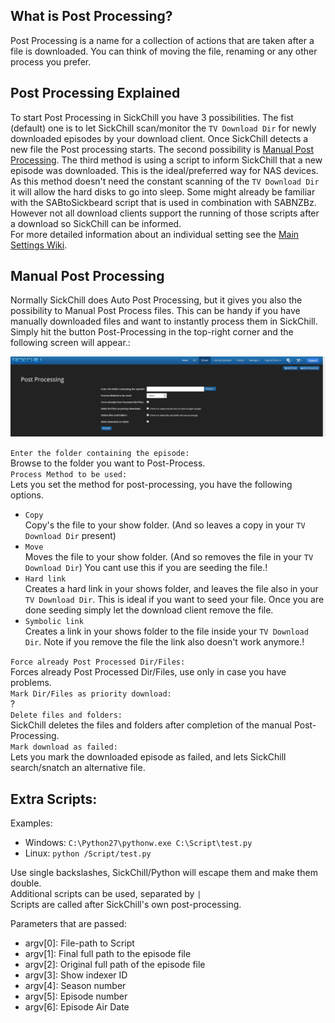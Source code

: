 ## What is Post Processing?

Post Processing is a name for a collection of actions that are taken after a file is downloaded. You can think of moving the file, renaming or any other process you prefer.

## Post Processing Explained

To start Post Processing in SickChill you have 3 possibilities. The fist (default) one is to let SickChill scan/monitor the `TV Download Dir` for newly downloaded episodes by your download client. Once SickChill detects a new file the Post processing starts. The second possibility is [Manual Post Processing](Post-Processing#manual-post-processing). The third method is using a script to inform SickChill that a new episode was downloaded. This is the ideal/preferred way for NAS devices. As this method doesn't need the constant scanning of the `TV Download Dir` it will allow the hard disks to go into sleep. Some might already be familiar with the SABtoSickbeard script that is used in combination with SABNZBz. However not all download clients support the running of those scripts after a download so SickChill can be informed.  
For more detailed information about an individual setting see the [Main Settings Wiki](Settings-explained#post-processing).

## Manual Post Processing

Normally SickChill does Auto Post Processing, but it gives you also the possibility to Manual Post Process files. This can be handy if you have manually downloaded files and want to instantly process them in SickChill. Simply hit the button Post-Processing in the top-right corner and the following screen will appear.:

![pp](images/postprocess.png)

`Enter the folder containing the episode:`  
Browse to the folder you want to Post-Process.  
`Process Method to be used:`  
Lets you set the method for post-processing, you have the following options.

- `Copy`  
  Copy's the file to your show folder. (And so leaves a copy in your `TV Download Dir` present)
- `Move`  
  Moves the file to your show folder. (And so removes the file in your `TV Download Dir`) You cant use this if you are seeding the file.!
- `Hard link`  
  Creates a hard link in your shows folder, and leaves the file also in your `TV Download Dir`. This is ideal if you want to seed your file. Once you are done seeding simply let the download client remove the file.
- `Symbolic link`  
  Creates a link in your shows folder to the file inside your `TV Download Dir`. Note if you remove the file the link also doesn't work anymore.!

`Force already Post Processed Dir/Files:`  
Forces already Post Processed Dir/Files, use only in case you have problems.  
`Mark Dir/Files as priority download:`  
?  
`Delete files and folders:`  
SickChill deletes the files and folders after completion of the manual Post-Processing.  
`Mark download as failed:`  
Lets you mark the downloaded episode as failed, and lets SickChill search/snatch an alternative file.

## Extra Scripts:

Examples:

- Windows: `C:\Python27\pythonw.exe C:\Script\test.py`
- Linux: `python /Script/test.py`

Use single backslashes, SickChill/Python will escape them and make them double.  
Additional scripts can be used, separated by `|`  
Scripts are called after SickChill's own post-processing.

Parameters that are passed:

- argv[0]: File-path to Script
- argv[1]: Final full path to the episode file
- argv[2]: Original full path of the episode file
- argv[3]: Show indexer ID
- argv[4]: Season number
- argv[5]: Episode number
- argv[6]: Episode Air Date

